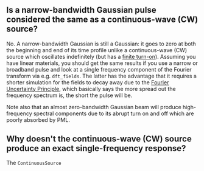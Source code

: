 # 


## Is a narrow-bandwidth Gaussian pulse considered the same as a continuous-wave (CW) source?

No. A narrow-bandwidth Gaussian is still a Gaussian: it goes to zero at both the beginning and end of its time profile unlike a continuous-wave (CW) source which oscillates indefinitely (but has a [finite turn-on](https://meep.readthedocs.io/en/latest/FAQ/#why-doesnt-the-continuous-wave-cw-source-produce-an-exact-single-frequency-response)). Assuming you have linear materials, you should get the same results if you use a narrow or broadband pulse and look at a single frequency component of the Fourier transform via e.g. `dft_fields`. The latter has the advantage that it requires a shorter simulation for the fields to decay away due to the [Fourier Uncertainty Principle](https://en.wikipedia.org/wiki/Fourier_transform#Uncertainty_principle), which basically says the more spread out the frequency spectrum is, the short the pulse will be. 


Note also that an almost zero-bandwidth Gaussian beam will produce high-frequency spectral components due to its abrupt turn on and off which are poorly absorbed by PML.

## Why doesn't the continuous-wave (CW) source produce an exact single-frequency response?

The ``ContinuousSource``
